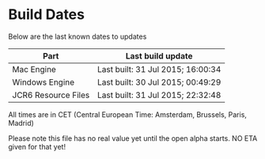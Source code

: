 # Build Dates

Below are the last known dates to updates

Part | Last build update
-----|-----
Mac Engine | Last built: 31 Jul 2015; 16:00:34
Windows Engine | Last built: 30 Jul 2015; 00:49:29
JCR6 Resource Files | Last built: 31 Jul 2015; 22:32:48
All times are in CET (Central European Time: Amsterdam, Brussels, Paris, Madrid)


Please note this file has no real value yet until the open alpha starts. NO ETA given for that yet!
